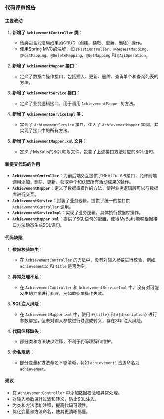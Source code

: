 ### 代码评审报告

#### 主要改动

1. **新增了 `AchievementController` 类**：
   - 该类包含对活动成果的CRUD（创建、读取、更新、删除）操作。
   - 使用Spring MVC的注解，如 `@RestController`、`@RequestMapping`、`@PostMapping`、`@DeleteMapping`、`@GetMapping` 和 `@ApiOperation`。

2. **新增了 `AchievementMapper` 接口**：
   - 定义了数据库操作接口，包括插入、更新、删除、查询单个和查询列表的方法。

3. **新增了 `AchievementService` 接口**：
   - 定义了业务逻辑接口，用于调用 `AchievementMapper` 的方法。

4. **新增了 `AchievementServiceImpl` 类**：
   - 实现了 `AchievementService` 接口，注入了 `AchievementMapper` 实例，并实现了接口中的所有方法。

5. **新增了 `AchievementMapper.xml` 文件**：
   - 定义了MyBatis的SQL映射文件，包含了上述接口方法对应的SQL语句。

#### 新提交代码的作用

- **`AchievementController`**：为前后端交互提供了RESTful API接口，允许前端调用添加、删除、更新、获取单个和获取所有活动成果的操作。
- **`AchievementMapper`**：定义了数据库操作的方法，使得业务逻辑层可以与数据库进行交互。
- **`AchievementService`**：封装了业务逻辑，提供了统一的接口供 `AchievementController` 调用。
- **`AchievementServiceImpl`**：实现了业务逻辑，具体执行数据库操作。
- **`AchievementMapper.xml`**：提供了SQL语句的配置，使得MyBatis能够根据接口方法动态生成SQL语句。

#### 代码缺陷

1. **数据校验缺失**：
   - 在 `AchievementController` 的方法中，没有对输入参数进行校验，例如 `achievementId` 和 `title` 是否为空。

2. **异常处理不足**：
   - 在 `AchievementController` 和 `AchievementServiceImpl` 中，没有对可能发生的异常进行处理，例如数据库操作失败。

3. **SQL注入风险**：
   - 在 `AchievementMapper.xml` 中，使用 `#{title}` 和 `#{description}` 进行参数绑定，但未对输入参数进行过滤或转义，存在SQL注入风险。

4. **代码注释缺失**：
   - 部分类和方法缺少注释，不利于代码理解和维护。

5. **命名规范**：
   - 部分变量和方法命名不够清晰，例如 `achievement1` 应该命名为 `achievement`。

#### 建议

- 在 `AchievementController` 中添加数据校验和异常处理。
- 对输入参数进行过滤和转义，防止SQL注入。
- 为类和方法添加注释，提高代码可读性。
- 优化变量和方法命名，使其更清晰易懂。